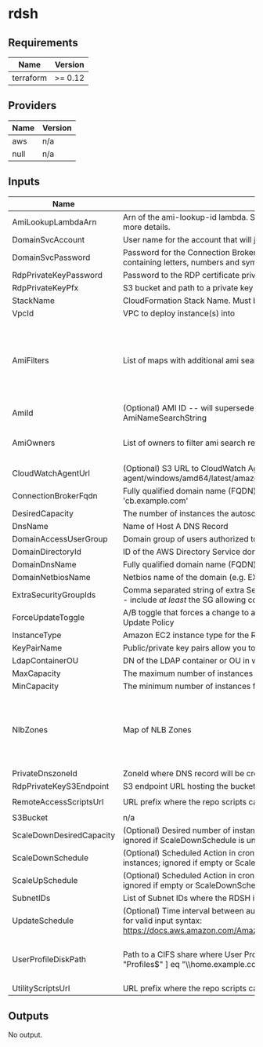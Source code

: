 # rdsh

<!-- BEGIN TFDOCS -->
## Requirements

| Name | Version |
|------|---------|
| terraform | >= 0.12 |

## Providers

| Name | Version |
|------|---------|
| aws | n/a |
| null | n/a |

## Inputs

| Name | Description | Type | Default | Required |
|------|-------------|------|---------|:--------:|
| AmiLookupLambdaArn | Arn of the ami-lookup-id lambda. See https://github.com/plus3it/lookup-ami-ids for more details. | `string` | n/a | yes |
| DomainSvcAccount | User name for the account that will join the instance to the Connection Broker Cluster | `string` | n/a | yes |
| DomainSvcPassword | Password for the Connection Broker service account. Must be at least 8 characters containing letters, numbers and symbols | `string` | n/a | yes |
| RdpPrivateKeyPassword | Password to the RDP certificate private key | `string` | n/a | yes |
| RdpPrivateKeyPfx | S3 bucket and path to a private key for the RDP certificate, e.g. '<bucket>/path/to/key.pfx' | `string` | n/a | yes |
| StackName | CloudFormation Stack Name.  Must be less than 10 characters | `string` | n/a | yes |
| VpcId | VPC to deploy instance(s) into | `string` | n/a | yes |
| AmiFilters | List of maps with additional ami search filters | <pre>list(object(<br>    {<br>      Name   = string,<br>      Values = list(string)<br>    }<br>  ))</pre> | <pre>[<br>  {<br>    "Name": "name",<br>    "Values": [<br>      "Windows_Server-2016-English-Full-Base-*"<br>    ]<br>  }<br>]</pre> | no |
| AmiId | (Optional) AMI ID -- will supersede Lambda-based AMI lookup using AmiNameSearchString | `string` | `""` | no |
| AmiOwners | List of owners to filter ami search results against | `list(string)` | <pre>[<br>  "amazon"<br>]</pre> | no |
| CloudWatchAgentUrl | (Optional) S3 URL to CloudWatch Agent MSI. Example: s3://amazoncloudwatch-agent/windows/amd64/latest/amazon-cloudwatch-agent.msi | `string` | `""` | no |
| ConnectionBrokerFqdn | Fully qualified domain name (FQDN) of the primary Connection Broker, e.g. 'cb.example.com' | `string` | `""` | no |
| DesiredCapacity | The number of instances the autoscale group will spin up initially | `string` | `"1"` | no |
| DnsName | Name of Host A DNS Record | `string` | `""` | no |
| DomainAccessUserGroup | Domain group of users authorized to use the RDSH | `string` | `"Domain Users"` | no |
| DomainDirectoryId | ID of the AWS Directory Service domain, e.g. d-xxxxxxxxxx | `string` | `""` | no |
| DomainDnsName | Fully qualified domain name (FQDN) of the forest root domain e.g. example.com | `string` | `"example.com"` | no |
| DomainNetbiosName | Netbios name of the domain (e.g. EXAMPLE) | `string` | `"EXAMPLE"` | no |
| ExtraSecurityGroupIds | Comma separated string of extra Security Group IDs to attach to the RDSH instances -- include _at least_ the SG allowing connectivity to the Connection Broker database | `list(string)` | `[]` | no |
| ForceUpdateToggle | A/B toggle that forces a change to a LaunchConfig property, triggering the AutoScale Update Policy | `string` | `"A"` | no |
| InstanceType | Amazon EC2 instance type for the Remote Desktop Session Instance | `string` | `"t2.medium"` | no |
| KeyPairName | Public/private key pairs allow you to securely connect to your instance after it launches | `string` | `""` | no |
| LdapContainerOU | DN of the LDAP container or OU in which the RDSH instance will be placed | `string` | `"OU=Users,DC=example,DC=com"` | no |
| MaxCapacity | The maximum number of instances for the autoscale group | `string` | `"2"` | no |
| MinCapacity | The minimum number of instances for the autoscale group | `string` | `"0"` | no |
| NlbZones | Map of NLB Zones | `map(string)` | <pre>{<br>  "us-east-1": "Z26RNL4JYFTOTI",<br>  "us-east-2": "ZLMOA37VPKANP",<br>  "us-west-1": "Z24FKFUX50B4VW",<br>  "us-west-2": "Z18D5FSROUN65G"<br>}</pre> | no |
| PrivateDnszoneId | ZoneId where DNS record will be created for the RDSH nodes | `string` | `""` | no |
| RdpPrivateKeyS3Endpoint | S3 endpoint URL hosting the bucket where the RDP certificate private key is stored | `string` | `"https://s3.amazonaws.com"` | no |
| RemoteAccessScriptsUrl | URL prefix where the repo scripts can be retrieved | `string` | `"https://raw.githubusercontent.com/plus3it/terraform-aws-remote-access/master"` | no |
| S3Bucket | n/a | `string` | `"your_bucket"` | no |
| ScaleDownDesiredCapacity | (Optional) Desired number of instances during the Scale Down Scheduled Action; ignored if ScaleDownSchedule is unset | `string` | `"1"` | no |
| ScaleDownSchedule | (Optional) Scheduled Action in cron-format (UTC) to scale down the number of instances; ignored if empty or ScaleUpSchedule is unset (E.g. '0 0 * * *') | `string` | `""` | no |
| ScaleUpSchedule | (Optional) Scheduled Action in cron-format (UTC) to scale up to the Desired Capacity; ignored if empty or ScaleDownSchedule is unset (E.g. '0 10 * * Mon-Fri') | `string` | `""` | no |
| SubnetIDs | List of Subnet IDs where the RDSH instances and ELB will be launched | `list(string)` | `[]` | no |
| UpdateSchedule | (Optional) Time interval between auto stack updates. Refer to the AWS documentation for valid input syntax: https://docs.aws.amazon.com/AmazonCloudWatch/latest/events/ScheduledEvents.html | `string` | `""` | no |
| UserProfileDiskPath | Path to a CIFS share where User Profile Disks are stored, e.g. [ "home.example.com", "Profiles$" ] eq "\\home.example.com\Profiles$" | `list(string)` | <pre>[<br>  "home.example.com",<br>  "Profiles$"<br>]</pre> | no |
| UtilityScriptsUrl | URL prefix where the repo scripts can be retrieved | `string` | `"https://raw.githubusercontent.com/plus3it/utils/master"` | no |

## Outputs

No output.

<!-- END TFDOCS -->
